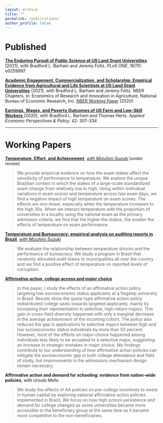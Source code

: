 ```yaml
---
layout: archive
title: ""
permalink: /publications/
author_profile: false
---
```


# Published
<a href="https://journals.plos.org/plosone/article?id=10.1371/journal.pone.0259997">**The Enduring Pursuit of Public Science at US Land Grant Universities**</a> (2021), with Bradford L. Barham and Jeremy Foltz. _PLoS ONE_. 16(11): e0259997.

<a href="https://press.uchicago.edu/ucp/books/book/chicago/E/bo123177052.html"> **Academic Engagement, Commercialization, and Scholarship: Empirical Evidence from Agricultural and Life Scientists at US Land Grant Universities**</a>  (2021), with Bradford L. Barham and Jeremy Foltz. NBER Chapters, in: Economics of Research and Innovation in Agriculture, National Bureau of Economic Research, Inc.
<a href="https://www.nber.org/papers/w26688"> NBER Working Paper</a> (2020)

<a href="https://onlinelibrary.wiley.com/doi/abs/10.1002/aepp.13014"> **Earnings, Wages, and Poverty Outcomes of US Farm and Low-Skill Workers** </a> (2020), with Bradford L. Barham and Thomas Hertz. _Applied Economic Perspectives & Policy_. 42: 307-334

---

# Working Papers

<a href="http://anapmelo.github.io/files/manuscript_MM2.pdf"> **Temperature, Effort, and Achievement**</a>, <a href="https://mizuhirosuzuki.github.io/"> _with Mizuhiro Suzuki_</a>  (under review)
> We provide empirical evidence on how the exam stakes affect the sensitivity of performance to temperature. We explore the unique Brazilian context in which the stakes of a large-scale standardized exam change from relatively low to high. Using within-individual variations in exam scores and temperature across two exam days, we find a negative impact of high temperature on exam scores. The effects are non-linear, especially when the temperature increases to the high 30s. When we interact temperature with the proportion of universities in a locality using the national exam as the primary admission criteria, we find that the higher the stakes, the smaller the effects of temperature on exam performance.

<a href="http://anapmelo.github.io/files/manuscript_MM.pdf"> **Temperature and Bureaucracy: empirical analysis on auditing reports in Brazil**</a>, <a href="https://mizuhirosuzuki.github.io/"> _with Mizuhiro Suzuki_</a>
> We evaluate the relationship between temperature shocks and the performance of bureacracy. We study a program in Brazil that randomly allocated audit teams to municipalities all over the country and we find a positive effect of temperature on reported levels of corruption.

<a href="http://anapmelo.github.io/files/manuscript_Melo.pdf"> **Affirmative action, college access and major choice** </a>     
> In this paper, I study the effects of an affirmative action policy targeting low-socioeconomic status applicants at a flagship university in Brazil. Results show the quota-type affirmative action policy redistributed college seats towards targeted applicants, mainly by increasing their representation in selective, high-return majors. This gain in cross-field diversity happened with only a marginal decrease in the average achievement of the incoming cohort. The policy also reduced the gap in applications to selective majors between high and low socioeconomic status individuals by more than 50 percent. However, most of the effects on major-choice happened among individuals less likely to be accepted to a selective major, suggesting an increase in strategic mistakes in major choice. My findings contribute to our understanding of how affirmative action policies can mitigate the socioeconomic gap in both college attendance and field of study, but improvements in the admissions mechanism design remain necessary.
      
**Affirmative action and demand for schooling: evidence from nation-wide policies**, _with Ursula Mello_      
> We study the effects of AA policies on pre-college incentives to invest in human capital by exploring national affirmative action policies implemented in Brazil. We focus on how high school persistence and demand for college changed as some universities became more accessible to the beneficiary group at the same time as it became more competitive to the non-beneficiaries.
